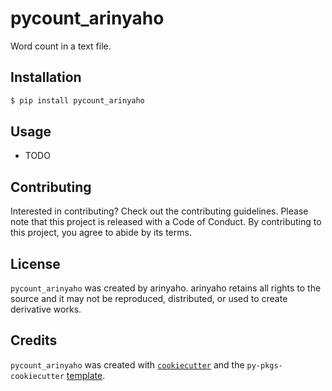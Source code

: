 # pycount_arinyaho

Word count in a text file.

## Installation

```bash
$ pip install pycount_arinyaho
```

## Usage

- TODO

## Contributing

Interested in contributing? Check out the contributing guidelines. Please note that this project is released with a Code of Conduct. By contributing to this project, you agree to abide by its terms.

## License

`pycount_arinyaho` was created by arinyaho. arinyaho retains all rights to the source and it may not be reproduced, distributed, or used to create derivative works.

## Credits

`pycount_arinyaho` was created with [`cookiecutter`](https://cookiecutter.readthedocs.io/en/latest/) and the `py-pkgs-cookiecutter` [template](https://github.com/py-pkgs/py-pkgs-cookiecutter).
